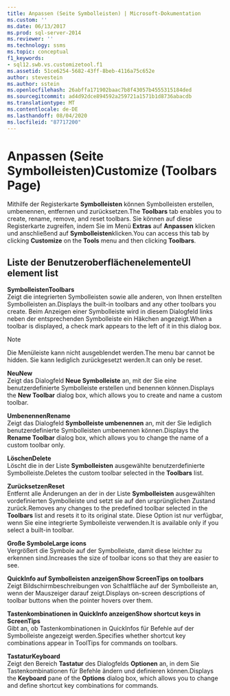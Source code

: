```yaml
---
title: Anpassen (Seite Symbolleisten) | Microsoft-Dokumentation
ms.custom: ''
ms.date: 06/13/2017
ms.prod: sql-server-2014
ms.reviewer: ''
ms.technology: ssms
ms.topic: conceptual
f1_keywords:
- sql12.swb.vs.customizetool.f1
ms.assetid: 51ce6254-5682-43ff-8beb-4116a75c652e
author: stevestein
ms.author: sstein
ms.openlocfilehash: 26abffa171902baac7b8f43057b4555315184ded
ms.sourcegitcommit: ad4d92dce894592a259721a1571b1d8736abacdb
ms.translationtype: MT
ms.contentlocale: de-DE
ms.lasthandoff: 08/04/2020
ms.locfileid: "87717200"
---
```

# <a name="customize-toolbars-page"></a><span data-ttu-id="cee14-102">Anpassen (Seite Symbolleisten)</span><span class="sxs-lookup"><span data-stu-id="cee14-102">Customize (Toolbars Page)</span></span>
  <span data-ttu-id="cee14-103">Mithilfe der Registerkarte **Symbolleisten** können Symbolleisten erstellen, umbenennen, entfernen und zurücksetzen.</span><span class="sxs-lookup"><span data-stu-id="cee14-103">The **Toolbars** tab enables you to create, rename, remove, and reset toolbars.</span></span> <span data-ttu-id="cee14-104">Sie können auf diese Registerkarte zugreifen, indem Sie im Menü **Extras** auf **Anpassen** klicken und anschließend auf **Symbolleisten**klicken.</span><span class="sxs-lookup"><span data-stu-id="cee14-104">You can access this tab by clicking **Customize** on the **Tools** menu and then clicking **Toolbars**.</span></span>  
  
## <a name="ui-element-list"></a><span data-ttu-id="cee14-105">Liste der Benutzeroberflächenelemente</span><span class="sxs-lookup"><span data-stu-id="cee14-105">UI element list</span></span>  
 <span data-ttu-id="cee14-106">**Symbolleisten**</span><span class="sxs-lookup"><span data-stu-id="cee14-106">**Toolbars**</span></span>  
 <span data-ttu-id="cee14-107">Zeigt die integrierten Symbolleisten sowie alle anderen, von Ihnen erstellten Symbolleisten an.</span><span class="sxs-lookup"><span data-stu-id="cee14-107">Displays the built-in toolbars and any other toolbars you create.</span></span> <span data-ttu-id="cee14-108">Beim Anzeigen einer Symbolleiste wird in diesem Dialogfeld links neben der entsprechenden Symbolleiste ein Häkchen angezeigt.</span><span class="sxs-lookup"><span data-stu-id="cee14-108">When a toolbar is displayed, a check mark appears to the left of it in this dialog box.</span></span>  
  
> [!NOTE]  
>  <span data-ttu-id="cee14-109">Die Menüleiste kann nicht ausgeblendet werden.</span><span class="sxs-lookup"><span data-stu-id="cee14-109">The menu bar cannot be hidden.</span></span> <span data-ttu-id="cee14-110">Sie kann lediglich zurückgesetzt werden.</span><span class="sxs-lookup"><span data-stu-id="cee14-110">It can only be reset.</span></span>  
  
 <span data-ttu-id="cee14-111">**Neu**</span><span class="sxs-lookup"><span data-stu-id="cee14-111">**New**</span></span>  
 <span data-ttu-id="cee14-112">Zeigt das Dialogfeld **Neue Symbolleiste** an, mit der Sie eine benutzerdefinierte Symbolleiste erstellen und benennen können.</span><span class="sxs-lookup"><span data-stu-id="cee14-112">Displays the **New Toolbar** dialog box, which allows you to create and name a custom toolbar.</span></span>  
  
 <span data-ttu-id="cee14-113">**Umbenennen**</span><span class="sxs-lookup"><span data-stu-id="cee14-113">**Rename**</span></span>  
 <span data-ttu-id="cee14-114">Zeigt das Dialogfeld **Symbolleiste umbenennen** an, mit der Sie lediglich benutzerdefinierte Symbolleisten umbenennen können.</span><span class="sxs-lookup"><span data-stu-id="cee14-114">Displays the **Rename Toolbar** dialog box, which allows you to change the name of a custom toolbar only.</span></span>  
  
 <span data-ttu-id="cee14-115">**Löschen**</span><span class="sxs-lookup"><span data-stu-id="cee14-115">**Delete**</span></span>  
 <span data-ttu-id="cee14-116">Löscht die in der Liste **Symbolleisten** ausgewählte benutzerdefinierte Symbolleiste.</span><span class="sxs-lookup"><span data-stu-id="cee14-116">Deletes the custom toolbar selected in the **Toolbars** list.</span></span>  
  
 <span data-ttu-id="cee14-117">**Zurücksetzen**</span><span class="sxs-lookup"><span data-stu-id="cee14-117">**Reset**</span></span>  
 <span data-ttu-id="cee14-118">Entfernt alle Änderungen an der in der Liste **Symbolleisten** ausgewählten vordefinierten Symbolleiste und setzt sie auf den ursprünglichen Zustand zurück.</span><span class="sxs-lookup"><span data-stu-id="cee14-118">Removes any changes to the predefined toolbar selected in the **Toolbars** list and resets it to its original state.</span></span> <span data-ttu-id="cee14-119">Diese Option ist nur verfügbar, wenn Sie eine integrierte Symbolleiste verwenden.</span><span class="sxs-lookup"><span data-stu-id="cee14-119">It is available only if you select a built-in toolbar.</span></span>  
  
 <span data-ttu-id="cee14-120">**Große Symbole**</span><span class="sxs-lookup"><span data-stu-id="cee14-120">**Large icons**</span></span>  
 <span data-ttu-id="cee14-121">Vergrößert die Symbole auf der Symbolleiste, damit diese leichter zu erkennen sind.</span><span class="sxs-lookup"><span data-stu-id="cee14-121">Increases the size of toolbar icons so that they are easier to see.</span></span>  
  
 <span data-ttu-id="cee14-122">**QuickInfo auf Symbolleisten anzeigen**</span><span class="sxs-lookup"><span data-stu-id="cee14-122">**Show ScreenTips on toolbars**</span></span>  
 <span data-ttu-id="cee14-123">Zeigt Bildschirmbeschreibungen von Schaltfläche auf der Symbolleiste an, wenn der Mauszeiger darauf zeigt.</span><span class="sxs-lookup"><span data-stu-id="cee14-123">Displays on-screen descriptions of toolbar buttons when the pointer hovers over them.</span></span>  
  
 <span data-ttu-id="cee14-124">**Tastenkombinationen in QuickInfo anzeigen**</span><span class="sxs-lookup"><span data-stu-id="cee14-124">**Show shortcut keys in ScreenTips**</span></span>  
 <span data-ttu-id="cee14-125">Gibt an, ob Tastenkombinationen in QuickInfos für Befehle auf der Symbolleiste angezeigt werden.</span><span class="sxs-lookup"><span data-stu-id="cee14-125">Specifies whether shortcut key combinations appear in ToolTips for commands on toolbars.</span></span>  
  
 <span data-ttu-id="cee14-126">**Tastatur**</span><span class="sxs-lookup"><span data-stu-id="cee14-126">**Keyboard**</span></span>  
 <span data-ttu-id="cee14-127">Zeigt den Bereich **Tastatur** des Dialogfelds **Optionen** an, in dem Sie Tastenkombinationen für Befehle ändern und definieren können.</span><span class="sxs-lookup"><span data-stu-id="cee14-127">Displays the **Keyboard** pane of the **Options** dialog box, which allows you to change and define shortcut key combinations for commands.</span></span>  

